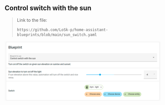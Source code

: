 ## Control switch with the sun

> Link to the file:
> ```
> https://github.com/LoSk-p/home-assistant-blueprints/blob/main/sun_switch.yaml
> ```

![create_blueprint](./media/switch_sun.png)